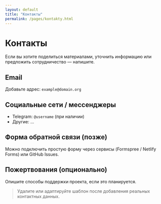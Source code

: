 ```yaml
---
layout: default
title: "Контакты"
permalink: /pages/kontakty.html
---
```

# Контакты

Если вы хотите поделиться материалами, уточнить информацию или предложить сотрудничество — напишите.

## Email
Добавьте адрес: `example@domain.org`

## Социальные сети / мессенджеры
- Telegram: `@username` (при наличии)
- Другие: ...

## Форма обратной связи (позже)
Можно подключить простую форму через сервисы (Formspree / Netlify Forms) или GitHub Issues.

## Пожертвования (опционально)
Опишите способы поддержки проекта, если это планируется.

> Удалите или адаптируйте шаблон после добавления реальных контактных данных.

